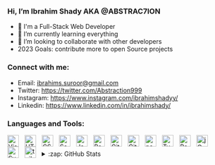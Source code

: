 ### Hi, I’m Ibrahim Shady AKA @ABSTRAC7ION</h1>
- 👀 I'm a Full-Stack Web Developer
- 🌱 I’m currently learning everything
- 💞️ I’m looking to collaborate with other developers
- 2023 Goals: contribute more to open Source projects

### Connect with me:
- Email: ibrahims.suroor@gmail.com<br>
- Twitter: https://twitter.com/Abstraction999<br>
- Instagram: https://www.instagram.com/ibrahimshadyy/<br>
- Linkedin: https://www.linkedin.com/in/ibrahimshady/ 

### Languages and Tools:

<img align="left" alt="Visual Studio Code" width="26px" src="https://cdn.jsdelivr.net/gh/devicons/devicon/icons/next/next-original.svg" style="padding-right:10px;" />
<img align="left" alt="HTML5" width="26px" src="https://cdn.jsdelivr.net/gh/devicons/devicon/icons/html5/html5-original.svg" style="padding-right:10px;" />
<img align="left" alt="CSS3" width="26px" src="https://cdn.jsdelivr.net/gh/devicons/devicon/icons/css3/css3-original.svg" style="padding-right:10px;" />
<img align="left" alt="Sass" width="26px" src="https://cdn.jsdelivr.net/gh/devicons/devicon/icons/sass/sass-original.svg" style="padding-right:10px;" />
<img align="left" alt="JavaScript" width="26px" src="https://cdn.jsdelivr.net/gh/devicons/devicon/icons/javascript/javascript-original.svg" style="padding-right:10px;"/>
<img align="left" alt="React" width="26px" src="https://cdn.jsdelivr.net/gh/devicons/devicon/icons/react/react-original.svg" style="padding-right:10px;" />
<img align="left" alt="Git" width="26px" src="https://cdn.jsdelivr.net/gh/devicons/devicon/icons/git/git-original.svg" style="padding-right:10px;" />
<img align="left" alt="GitHub" width="26px" src="https://user-images.githubusercontent.com/3369400/139447912-e0f43f33-6d9f-45f8-be46-2df5bbc91289.png" style="padding-right:10px;" />
<img align="left" alt="nodejs" width="26px" src="https://cdn.jsdelivr.net/gh/devicons/devicon/icons/nodejs/nodejs-original.svg" style="padding-right:10px;" />
<img align="left" alt="Typescript" width="26px" src="https://cdn.jsdelivr.net/gh/devicons/devicon/icons/typescript/typescript-original.svg" style="padding-right:10px;" />
<img align="left" alt="Postgresql" width="26px" src="https://cdn.jsdelivr.net/gh/devicons/devicon/icons/postgresql/postgresql-original.svg" style="padding-right:10px;" />
<img align="left" alt="jQuery" width="26px" src="https://cdn.jsdelivr.net/gh/devicons/devicon/icons/jquery/jquery-original.svg" style="padding-right:10px;" />
<img align="left" alt="Svelte" width="26px" src="https://cdn.jsdelivr.net/gh/devicons/devicon/icons/svelte/svelte-original.svg" style="padding-right:10px;" />
<img align="left" alt="tailwindcss" width="26px" src="https://cdn.jsdelivr.net/gh/devicons/devicon/icons/tailwindcss/tailwindcss-plain.svg" style="padding-right:10px;" />
<br />
<br />

<details>
  <summary>:zap: GitHub Stats</summary>

<img src="https://github-readme-stats.vercel.app/api?username=ABSTRAC7ION&show_icons=true&theme=dark&locale=en" alt="Ibrahim Shady" />
<img src="https://github-readme-stats.vercel.app/api/top-langs?username=ABSTRAC7ION&show_icons=true&theme=dark&locale=en&layout=compact" alt="Ibrahim Shady"/>
<p><img align="center" src="https://github-readme-streak-stats.herokuapp.com/?user=ABSTRAC7ION&theme=dark" alt="Chinmay Kotkar" /></p>

</details>


